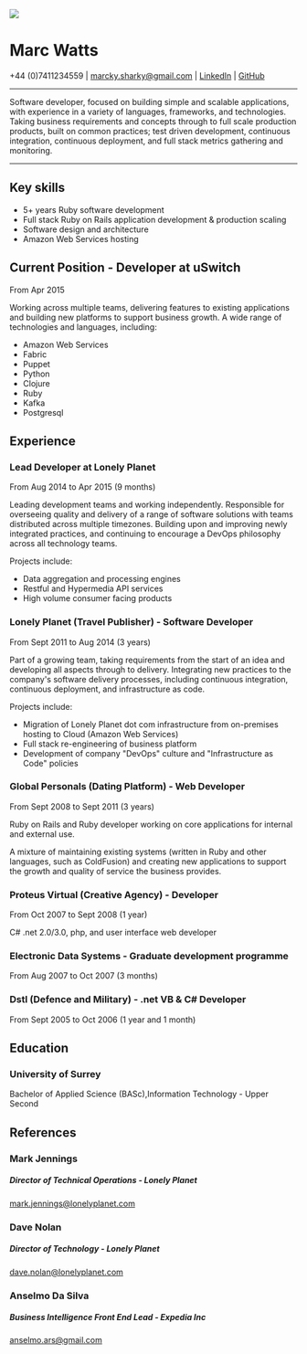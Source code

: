 ![](http://www.gravatar.com/avatar/ebc4f3ca1194bbf0b352307e2c5778b8.png)

# Marc Watts
+44 (0)7411234559 | [marcky.sharky@gmail.com](marcky.sharky@gmail.com) | [LinkedIn](http://uk.linkedin.com/in/marcawatts) | [GitHub](https://github.com/marckysharky)

***

Software developer, focused on building simple and scalable applications, with experience in a variety of languages, frameworks, and technologies. Taking business requirements and concepts through to full scale production products, built on common practices; test driven development, continuous integration, continuous deployment, and full stack metrics gathering and monitoring.

***

## Key skills

* 5+ years Ruby software development
* Full stack Ruby on Rails application development & production scaling
* Software design and architecture
* Amazon Web Services hosting

## Current Position - Developer at uSwitch
From Apr 2015

Working across multiple teams, delivering features to existing applications and building new platforms to support business growth. A wide range of technologies and languages, including:
* Amazon Web Services
* Fabric
* Puppet
* Python
* Clojure
* Ruby
* Kafka
* Postgresql

## Experience
### Lead Developer at Lonely Planet
From Aug 2014 to Apr 2015 (9 months)

Leading development teams and working independently. Responsible for overseeing quality and delivery of a range of software solutions with teams distributed across multiple timezones. Building upon and improving newly integrated practices, and continuing to encourage a DevOps philosophy across all technology teams.

Projects include:

* Data aggregation and processing engines
* Restful and Hypermedia API services
* High volume consumer facing products

### Lonely Planet (Travel Publisher) - Software Developer
From Sept 2011 to Aug 2014 (3 years)

Part of a growing team, taking requirements from the start of an idea and developing all aspects through to delivery.
Integrating new practices to the company's software delivery processes, including continuous integration, continuous deployment, and infrastructure as code.

Projects include:

* Migration of Lonely Planet dot com infrastructure from on-premises hosting to Cloud (Amazon Web Services)
* Full stack re-engineering of business platform
* Development of company "DevOps" culture and "Infrastructure as Code" policies

### Global Personals (Dating Platform) - Web Developer
From Sept 2008 to Sept 2011 (3 years)

Ruby on Rails and Ruby developer working on core applications for internal and external use.

A mixture of maintaining existing systems (written in Ruby and other languages, such as ColdFusion) and creating new applications to support the growth and quality of service the business provides.

### Proteus Virtual (Creative Agency) - Developer
From Oct 2007 to Sept 2008 (1 year)

C# .net 2.0/3.0, php, and user interface web developer

### Electronic Data Systems - Graduate development programme
From Aug 2007 to Oct 2007 (3 months)

### Dstl (Defence and Military) - .net VB & C# Developer
From Sept 2005 to Oct 2006 (1 year and 1 month)

## Education

### University of Surrey
Bachelor of Applied Science (BASc),Information Technology - Upper Second

## References

### Mark Jennings
##### Director of Technical Operations - Lonely Planet
mark.jennings@lonelyplanet.com

### Dave Nolan
##### Director of Technology - Lonely Planet
dave.nolan@lonelyplanet.com

### Anselmo Da Silva
##### Business Intelligence Front End Lead - Expedia Inc
anselmo.ars@gmail.com
